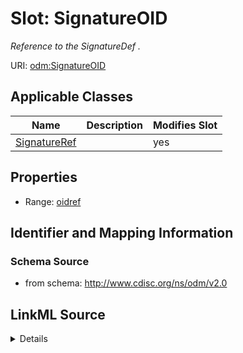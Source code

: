 # Slot: SignatureOID


_Reference to the SignatureDef ._



URI: [odm:SignatureOID](http://www.cdisc.org/ns/odm/v2.0/SignatureOID)



<!-- no inheritance hierarchy -->




## Applicable Classes

| Name | Description | Modifies Slot |
| --- | --- | --- |
[SignatureRef](SignatureRef.md) |  |  yes  |







## Properties

* Range: [oidref](oidref.md)





## Identifier and Mapping Information







### Schema Source


* from schema: http://www.cdisc.org/ns/odm/v2.0




## LinkML Source

<details>
```yaml
name: SignatureOID
description: Reference to the SignatureDef .
from_schema: http://www.cdisc.org/ns/odm/v2.0
rank: 1000
alias: SignatureOID
domain_of:
- SignatureRef
range: oidref

```
</details>